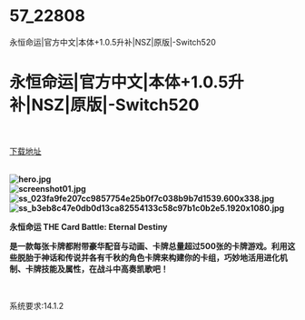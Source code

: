 # 57_22808
永恒命运|官方中文|本体+1.0.5升补|NSZ|原版|-Switch520
# 永恒命运|官方中文|本体+1.0.5升补|NSZ|原版|-Switch520
 <br/></br>
[下载地址](https://www.switch520.cc/article/22808 "下载地址")
<br/></br>

<p><strong><img title="hero.jpg" src="https://www.switch520.cc/muke_img/2021_10_01_7a5719ef179c1.jpg" alt="hero.jpg"></strong><br>
<strong><img title="screenshot01.jpg" src="https://www.switch520.cc/muke_img/2021_10_01_470c7e407b6b3.jpg" alt="screenshot01.jpg"></strong><br>
<strong><img title="ss_023fa9fe207cc9857754e25b0f7c038b9b7d1539.600x338.jpg" src="https://www.switch520.cc/muke_img/2021_10_01_d73c3ff0058c5.jpg" alt="ss_023fa9fe207cc9857754e25b0f7c038b9b7d1539.600x338.jpg"></strong><br>
<strong><img title="ss_b3eb8c47e0db0d13ca82554133c58c97b1c0b2e5.1920x1080.jpg" src="https://www.switch520.cc/muke_img/2021_10_01_020fab498cee0.jpg" alt="ss_b3eb8c47e0db0d13ca82554133c58c97b1c0b2e5.1920x1080.jpg">&nbsp;</strong></p>
<p><strong>永恒命运 THE Card Battle: Eternal Destiny</strong></p>
<p><strong>是一款每张卡牌都附带豪华配音与动画、卡牌总量超过500张的卡牌游戏。利用这些脱胎于神话和传说并各有千秋的角色卡牌来构建你的卡组，巧妙地活用进化机制、卡牌技能及属性，在战斗中高奏凯歌吧！</strong></p>
<p>&nbsp;</p>
<p>系统要求:14.1.2</p>



